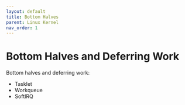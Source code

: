 ```yaml
---
layout: default
title: Bottom Halves
parent: Linux Kernel
nav_order: 1
---
```


# Bottom Halves and Deferring Work

Bottom halves and deferring work:

* Tasklet
* Workqueue
* SoftIRQ
